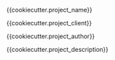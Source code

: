 {{cookiecutter.project_name}}

{{cookiecutter.project_client}}

{{cookiecutter.project_author}}

{{cookiecutter.project_description}}